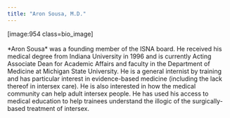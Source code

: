 ```yaml
---
title: "Aron Sousa, M.D."
---
```


[image:954 class=bio_image]<br><br>\*Aron Sousa\* was a founding member of the <span class="caps">ISNA</span> board. He received his medical degree from Indiana University in 1996 and is currently Acting Associate Dean for Academic Affairs and faculty in the Department of Medicine at Michigan State University. He is a general internist by training and has particular interest in evidence-based medicine (including the lack thereof in intersex care). He is also interested in how the medical community can help adult intersex people. He has used his access to medical education to help trainees understand the illogic of the surgically-based treatment of intersex.